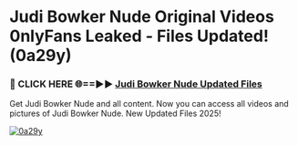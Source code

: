 # Judi Bowker Nude Original Videos 0nlyFans Leaked - Files Updated! (0a29y)

<h3>🔴 CLICK HERE 🌐==►► <a href="https://tinyurl.com/52m3yx9h" rel="nofollow">Judi Bowker Nude Updated Files</a></h3>

Get Judi Bowker Nude and all content. Now you can access all videos and pictures of Judi Bowker Nude. New Updated Files 2025!

[![0a29y](https://i.imgur.com/TnHtlc8.gif)](https://tinyurl.com/52m3yx9h)
